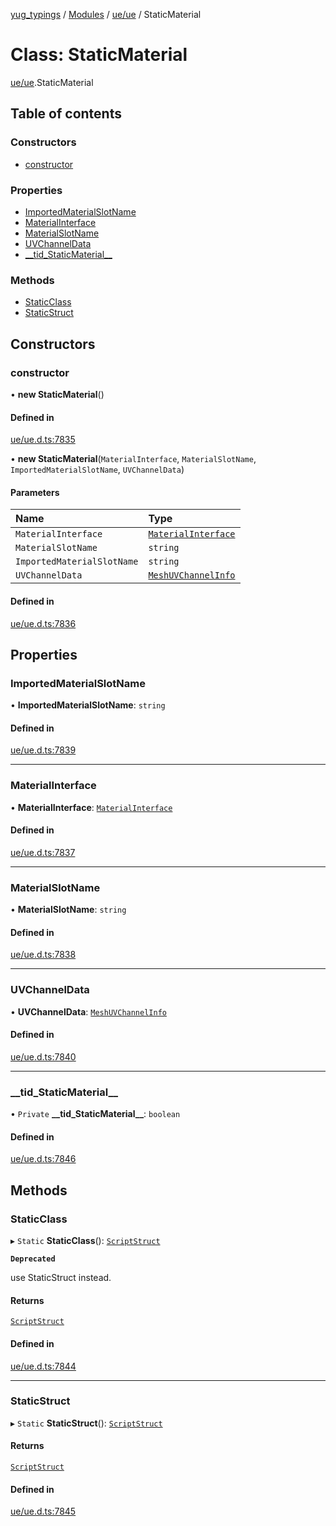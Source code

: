 [yug_typings](../README.md) / [Modules](../modules.md) / [ue/ue](../modules/ue_ue.md) / StaticMaterial

# Class: StaticMaterial

[ue/ue](../modules/ue_ue.md).StaticMaterial

## Table of contents

### Constructors

- [constructor](ue_ue.StaticMaterial.md#constructor)

### Properties

- [ImportedMaterialSlotName](ue_ue.StaticMaterial.md#importedmaterialslotname)
- [MaterialInterface](ue_ue.StaticMaterial.md#materialinterface)
- [MaterialSlotName](ue_ue.StaticMaterial.md#materialslotname)
- [UVChannelData](ue_ue.StaticMaterial.md#uvchanneldata)
- [\_\_tid\_StaticMaterial\_\_](ue_ue.StaticMaterial.md#__tid_staticmaterial__)

### Methods

- [StaticClass](ue_ue.StaticMaterial.md#staticclass)
- [StaticStruct](ue_ue.StaticMaterial.md#staticstruct)

## Constructors

### constructor

• **new StaticMaterial**()

#### Defined in

[ue/ue.d.ts:7835](https://github.com/YugMetaverse/yug_typings/blob/25cad34/ue/ue.d.ts#L7835)

• **new StaticMaterial**(`MaterialInterface`, `MaterialSlotName`, `ImportedMaterialSlotName`, `UVChannelData`)

#### Parameters

| Name | Type |
| :------ | :------ |
| `MaterialInterface` | [`MaterialInterface`](ue_ue.MaterialInterface.md) |
| `MaterialSlotName` | `string` |
| `ImportedMaterialSlotName` | `string` |
| `UVChannelData` | [`MeshUVChannelInfo`](ue_ue.MeshUVChannelInfo.md) |

#### Defined in

[ue/ue.d.ts:7836](https://github.com/YugMetaverse/yug_typings/blob/25cad34/ue/ue.d.ts#L7836)

## Properties

### ImportedMaterialSlotName

• **ImportedMaterialSlotName**: `string`

#### Defined in

[ue/ue.d.ts:7839](https://github.com/YugMetaverse/yug_typings/blob/25cad34/ue/ue.d.ts#L7839)

___

### MaterialInterface

• **MaterialInterface**: [`MaterialInterface`](ue_ue.MaterialInterface.md)

#### Defined in

[ue/ue.d.ts:7837](https://github.com/YugMetaverse/yug_typings/blob/25cad34/ue/ue.d.ts#L7837)

___

### MaterialSlotName

• **MaterialSlotName**: `string`

#### Defined in

[ue/ue.d.ts:7838](https://github.com/YugMetaverse/yug_typings/blob/25cad34/ue/ue.d.ts#L7838)

___

### UVChannelData

• **UVChannelData**: [`MeshUVChannelInfo`](ue_ue.MeshUVChannelInfo.md)

#### Defined in

[ue/ue.d.ts:7840](https://github.com/YugMetaverse/yug_typings/blob/25cad34/ue/ue.d.ts#L7840)

___

### \_\_tid\_StaticMaterial\_\_

• `Private` **\_\_tid\_StaticMaterial\_\_**: `boolean`

#### Defined in

[ue/ue.d.ts:7846](https://github.com/YugMetaverse/yug_typings/blob/25cad34/ue/ue.d.ts#L7846)

## Methods

### StaticClass

▸ `Static` **StaticClass**(): [`ScriptStruct`](ue_ue.ScriptStruct.md)

**`Deprecated`**

use StaticStruct instead.

#### Returns

[`ScriptStruct`](ue_ue.ScriptStruct.md)

#### Defined in

[ue/ue.d.ts:7844](https://github.com/YugMetaverse/yug_typings/blob/25cad34/ue/ue.d.ts#L7844)

___

### StaticStruct

▸ `Static` **StaticStruct**(): [`ScriptStruct`](ue_ue.ScriptStruct.md)

#### Returns

[`ScriptStruct`](ue_ue.ScriptStruct.md)

#### Defined in

[ue/ue.d.ts:7845](https://github.com/YugMetaverse/yug_typings/blob/25cad34/ue/ue.d.ts#L7845)
